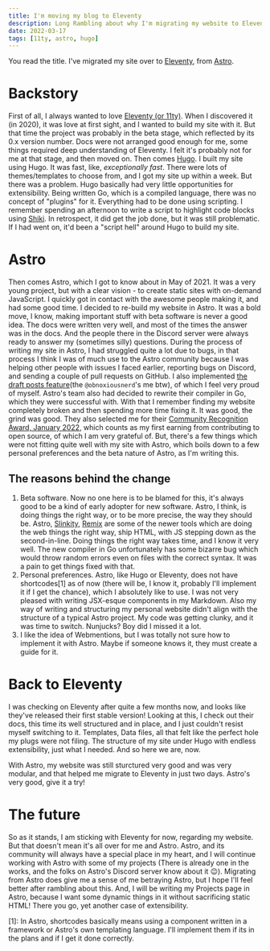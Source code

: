 ```yaml
---
title: I'm moving my blog to Eleventy
description: Long Rambling about why I'm migrating my website to Eleventy.
date: 2022-03-17
tags: [11ty, astro, hugo]
---
```


You read the title. I've migrated my site over to [Eleventy](https://11ty.dev), from [Astro](https://astro.build).

# Backstory

First of all, I always wanted to love [Eleventy (or 11ty)](https://11ty.dev). When I discovered it (in 2020), it was love at first sight, and I wanted to build my site with it. But that time the project was probably in the beta stage, which reflected by its 0.x version number. Docs were not arranged good enough for me, some things required deep understanding of Eleventy. I felt it's probably not for me at that stage, and then moved on. Then comes [Hugo](https://gohugo.io). I built my site using Hugo. It was fast, like, _exceptionally fast_. There were lots of themes/templates to choose from, and I got my site up within a week.
But there was a problem. Hugo basically had very little opportunities for extensibility. Being written Go, which is a compiled language, there was no concept of "plugins" for it. Everything had to be done using scripting. I remember spending an afternoon to write a script to highlight code blocks using [Shiki](https://github.com/shikijs/shiki). In retrospect, it did get the job done, but it was still problematic. If I had went on, it'd been a "script hell" around Hugo to build my site.

# Astro

Then comes Astro, which I got to know about in May of 2021. It was a very young project, but with a clear vision - to create static sites with on-demand JavaScript. I quickly got in contact with the awesome people making it, and had some good time. I decided to re-build my website in Astro. It was a bold move, I know, making important stuff with beta software is never a good idea. The docs were written very well, and most of the times the answer was in the docs. And the people there in the Discord server were always ready to answer my (sometimes silly) questions. During the process of writing my site in Astro, I had struggled quite a lot due to bugs, in that process I think I was of much use to the Astro community because I was helping other people with issues I faced earlier, reporting bugs on Discord, and sending a couple of pull requests on GitHub. I also implemented [the draft posts feature](https://github.com/withastro/astro/releases/tag/astro%400.22.15)(the `@obnoxiousnerd`'s me btw), of which I feel very proud of myself. Astro's team also had decided to rewrite their compiler in Go, which they were successful with. With that I remember finding my website completely broken and then spending more time fixing it. It was good, the grind was good. They also selected me for their [Community Recognition Award, January 2022](https://opencollective.com/astrodotbuild/expenses/63326), which counts as my first earning from contributing to open source, of which I am very grateful of.
But, there's a few things which were not fitting quite well with my site with Astro, which boils down to a few personal preferences and the beta nature of Astro, as I'm writing this.

## The reasons behind the change

1. Beta software. Now no one here is to be blamed for this, it's always good to be a kind of early adopter for new software. Astro, I think, is doing things the right way, or to be more precise, the way they should be. Astro, [Slinkity](http://slinkity.dev/), [Remix](https://remix.run) are some of the newer tools which are doing the web things the right way, ship HTML, with JS stepping down as the second-in-line. Doing things the right way takes time, and I know it very well. The new compiler in Go unfortunately has some bizarre bug which would throw random errors even on files with the correct syntax. It was a pain to get things fixed with that.
2. Personal preferences. Astro, like Hugo or Eleventy, does not have shortcodes[1] as of now (there will be, I know it, probably I'll implement it if I get the chance), which I absolutely like to use. I was not very pleased with writing JSX-esque components in my Markdown. Also my way of writing and structuring my personal website didn't align with the structure of a typical Astro project. My code was getting clunky, and it was time to switch. Nunjucks? Boy did I missed it a lot.
3. I like the idea of Webmentions, but I was totally not sure how to implement it with Astro. Maybe if someone knows it, they must create a guide for it.

# Back to Eleventy

I was checking on Eleventy after quite a few months now, and looks like they've released their first stable version! Looking at this, I check out their docs, this time its well structured and in place, and I just couldn't resist myself switching to it. Templates, Data files, all that felt like the perfect hole my plugs were not filing. The structure of my site under Hugo with endless extensibility, just what I needed. And so here we are, now.

With Astro, my website was still sturctured very good and was very modular, and that helped me migrate to Eleventy in just two days. Astro's very good, give it a try!

# The future

So as it stands, I am sticking with Eleventy for now, regarding my website. But that doesn't mean it's all over for me and Astro. Astro, and its community will always have a special place in my heart, and I will continue working with Astro with some of my projects (There is already one in the works, and the folks on Astro's Discord server know about it 😉). Migrating from Astro does give me a sense of me betraying Astro, but I hope I'll feel better after rambling about this.
And, I will be writing my Projects page in Astro, because I want some dynamic things in it without sacrificing static HTML! There you go, yet another case of extensibility.

[1]: In Astro, shortcodes basically means using a component written in a framework or Astro's own templating language. I'll implement them if its in the plans and if I get it done correctly.

